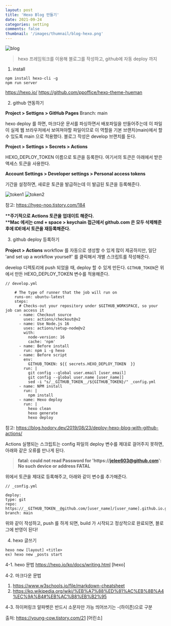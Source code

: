 ```yaml
---
layout: post
title: 'Hexo Blog 만들기'
date: 2021-09-24
categories: setting
comments: false
thumbnail: '/images/thumnail/blog-hexo.png'
---
```


![blog](/images/thumnail/blog-hexo.png)

> hexo 프레임워크를 이용해 블로그를 작성하고, github에 자동 deploy 까지

1. install

```
npm install hexo-cli -g
npm run server
```

https://hexo.io/
https://github.com/ppoffice/hexo-theme-hueman

2. github 연동하기

**Project > Settigns > GitHub Pages**
Branch: main

hexo deploy 를 하면, 마크다운 문서를 파싱하면서 배포파일을 만들어주는데 이 파일이 실제 웹 브라우저에서 보여져야할 파일이므로 이 역할을 기본 브랜치(main)에서 할 수 있도록 main 으로 적용했다.
블로그 작성은 develop 브랜치를 둔다.

**Project > Settings > Secrets > Actions**

HEXO_DEPLOY_TOKEN 이름으로 토큰을 등록한다.
여기서의 토큰은 아래에서 받은 액세스 토큰을 사용한다.

**Account Settings > Developer settings > Personal access tokens**

기간을 설정하면, 새로운 토큰을 발급하는데 이 발급된 토큰을 등록해준다.

![token1](/images/blog-hexo/token1.png)
![token2](/images/blog-hexo/token2.png)

참고: https://hyeo-noo.tistory.com/184

\***\*주기적으로 Actions 토큰을 업데이트 해준다.** <br/> \***\*Mac 에서는 cmd + space > keychain 접근에서 github.com 은 모두 삭제해준 후에 IDE에서 토큰을 재등록해준다.**

3. github deploy 등록하기

**Project > Actions**
workflow 를 자동으로 생성할 수 있게 많이 제공하지만, 일단 'and set up a workflow yourself' 를 클릭해서 개별 스크립트를 작성해준다.

develop 디렉토리에 push 되었을 때, deploy 할 수 있게 만든다.
`GITHUB_TOKEN`은 위에서 만든 HEXO_DEPLOY_TOKEN 변수를 적용해준다.

```
// develop.yml

    # The type of runner that the job will run on
    runs-on: ubuntu-latest
    steps:
      # Checks-out your repository under $GITHUB_WORKSPACE, so your job can access it
      - name: Checkout source
        uses: actions/checkout@v2
      - name: Use Node.js 16
        uses: actions/setup-node@v2
        with:
          node-version: 16
          cache: 'npm'
      - name: Before install
        run: npm i -g hexo
      - name: Before script
        env:
          GITHUB_TOKEN: ${{ secrets.HEXO_DEPLOY_TOKEN  }}
        run: |
          git config --global user.email [user_email]
          git config --global user.name [user_name]]
          sed -i "s/__GITHUB_TOKEN__/${GITHUB_TOKEN}/" _config.yml
      - name: NPM install
        run: |
          npm install
      - name: Hexo deploy
        run: |
          hexo clean
          hexo generate
          hexo deploy
```

참고: https://blog.hodory.dev/2019/08/23/deploy-hexo-blog-with-github-actions/

Actions 실행되는 스크립트는 config 파일의 deploy 변수를 제대로 걸어주지 못하면, 아래와 같은 오류를 만나게 된다.

> **fatal: could not read Password for 'https://jelee603@github.com': No such device or address
> FATAL**

위에서 토큰을 제대로 등록해주고, 아래와 같이 변수를 추가해준다.

```
// _config.yml

deploy:
type: git
repo: https://__GITHUB_TOKEN__@github.com/[user_name]/[user_name].github.io.git
branch: main
```

위와 같이 작성하고, push 를 하게 되면, build 가 시작되고 정상적으로 완료되면, 블로그에 반영이 된다!

4. hexo 글쓰기

```
hexo new [layout] <title>
ex) hexo new _posts start
```

4-1. hexo 문법
https://hexo.io/ko/docs/writing.html [hexo]

4-2. 마크다운 문법

1. https://www.w3schools.io/file/markdown-cheatsheet
2. https://ko.wikipedia.org/wiki/%EB%A7%88%ED%81%AC%EB%8B%A4%EC%9A%B4#%EB%AC%B8%EB%B2%95

4-3. 하이퍼링크
알파벳은 반드시 소문자만 가능
띄어쓰기는 -(하이픈)으로 구분

출처: https://young-cow.tistory.com/21 [어린소]
